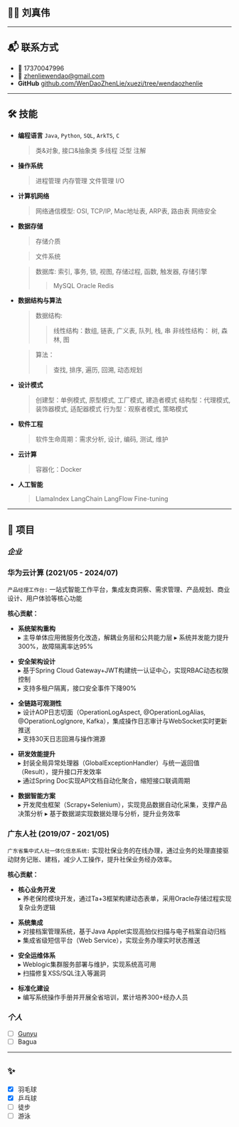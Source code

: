 ## 👨‍💻 刘真伟

---

## 📬 **联系方式**

- **📱** 17370047996
- **📮** [zhenliewendao@gmail.com](mailto:zhenliewendao@gmail.com)
- **GitHub** [github.com/WenDaoZhenLie/xuezi/tree/wendaozhenlie](https://github.com/WenDaoZhenLie/xuezi/tree/wendaozhenlie)

---  

## 🛠️ **技能**

- **编程语言** `Java`, `Python`, `SQL`, `ArkTS`, `C` 
  > 类&对象, 接口&抽象类
  > 多线程
  > 泛型
  > 注解

- **操作系统**
  > 进程管理
  > 内存管理
  > 文件管理
  > I/O

- **计算机网络**
  > 网络通信模型: OSI, TCP/IP, Mac地址表, ARP表, 路由表 
  > 网络安全

- **数据存储** 
  > 存储介质

  > 文件系统  

  > 数据库: 索引, 事务, 锁, 视图, 存储过程, 函数, 触发器, 存储引擎
  >> MySQL
  >> Oracle
  >> Redis

- **数据结构与算法**
  > 数据结构:
  >> 线性结构：数组, 链表, 广义表, 队列, 栈, 串
  >> 非线性结构： 树, 森林, 图  

  > 算法：
  >> 查找, 排序, 遍历, 回溯, 动态规划 

- **设计模式**
  > 创建型：单例模式, 原型模式, 工厂模式, 建造者模式 
  > 结构型：代理模式, 装饰器模式, 适配器模式
  > 行为型：观察者模式, 策略模式
   
- **软件工程**
  > 软件生命周期：需求分析, 设计, 编码, 测试, 维护

- **云计算**
  > 容器化：Docker

- **人工智能**
  > LlamaIndex
  > LangChain
  > LangFlow
  > Fine-tuning

---

## 📌 **项目**

### ***企业***
### **华为云计算 (2021/05 - 2024/07)**
`产品经理工作台:` 一站式智能工作平台，集成友商洞察、需求管理、产品规划、商业设计、用户体验等核心功能  

**核心贡献：**
- **系统架构重构**  
  ▸ 主导单体应用微服务化改造，解耦业务层和公共能力层 
  ▸ 系统并发能力提升300%，故障隔离率达95%

- **安全架构设计**  
  ▸ 基于Spring Cloud Gateway+JWT构建统一认证中心，实现RBAC动态权限控制  
  ▸ 支持多租户隔离，接口安全事件下降90%

- **全链路可观测性**  
  ▸ 设计AOP日志切面（OperationLogAspect, @OperationLogAlias, @OperationLogIgnore, Kafka），集成操作日志审计与WebSocket实时更新推送  
  ▸ 支持30天日志回溯与操作溯源

- **研发效能提升**  
  ▸ 封装全局异常处理器（GlobalExceptionHandler）与统一返回值（Result），提升接口开发效率  
  ▸ 通过Spring Doc实现API文档自动化聚合，缩短接口联调周期

- **数据智能方案**  
  ▸ 开发爬虫框架（Scrapy+Selenium），实现竞品数据自动化采集，支撑产品决策分析
  ▸ 基于数据湖实现数据处理与分析，提升业务效率

### **广东人社 (2019/07 - 2021/05)**
`广东省集中式人社一体化信息系统:` 实现社保业务的在线办理，通过业务的处理直接驱动财务记账、建档，减少人工操作，提升社保业务经办效率。

**核心贡献：**
- **核心业务开发**  
  ▸ 养老保险模块开发，通过Ta+3框架构建动态表单，采用Oracle存储过程实现复杂业务逻辑 

- **系统集成**  
  ▸ 对接档案管理系统，基于Java Applet实现高拍仪扫描与电子档案自动归档    
  ▸ 集成省级短信平台（Web Service），实现业务办理实时状态推送

- **安全运维体系**  
  ▸ Weblogic集群服务部署与维护，实现系统高可用  
  ▸ 扫描修复XSS/SQL注入等漏洞

- **标准化建设**  
  ▸ 编写系统操作手册并开展全省培训，累计培养300+经办人员  

### ***个人***
- [ ] [Gunyu](https://github.com/WenDaoZhenLie/gunyu.git)
- [ ] Bagua

---

## ✨
- [x] 羽毛球
- [x] 乒乓球
- [ ] 徒步
- [ ] 游泳
